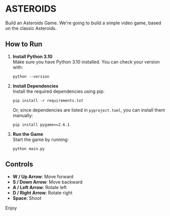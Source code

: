 # ASTEROIDS


Build an Asteroids Game. We're going to build a simple video game, based on the classic Asteroids.

## How to Run

1. **Install Python 3.10**  
   Make sure you have Python 3.10 installed. You can check your version with:
   ```
   python --version
   ```

2. **Install Dependencies**  
   Install the required dependencies using pip:
   ```
   pip install -r requirements.txt
   ```
   Or, since dependencies are listed in `pyproject.toml`, you can install them manually:
   ```
   pip install pygame==2.6.1
   ```

3. **Run the Game**  
   Start the game by running:
   ```
   python main.py
   ```

## Controls

- **W / Up Arrow**: Move forward
- **S / Down Arrow**: Move backward
- **A / Left Arrow**: Rotate left
- **D / Right Arrow**: Rotate right
- **Space**: Shoot

Enjoy